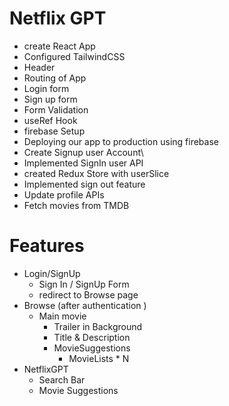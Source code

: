 # Netflix GPT
- create React App
- Configured TailwindCSS
- Header
- Routing of App
- Login form
- Sign up form
- Form Validation
- useRef Hook
- firebase Setup
- Deploying our app to production using firebase
- Create Signup user Account\
- Implemented SignIn user API
- created Redux Store with userSlice
- Implemented sign out feature 
- Update profile APIs
- Fetch movies from TMDB

# Features
- Login/SignUp
    - Sign In / SignUp Form
    - redirect to Browse page
- Browse (after authentication )
    - Main movie
        - Trailer in Background
        - Title & Description 
        - MovieSuggestions
            - MovieLists * N
- NetflixGPT
    - Search Bar
    - Movie Suggestions


